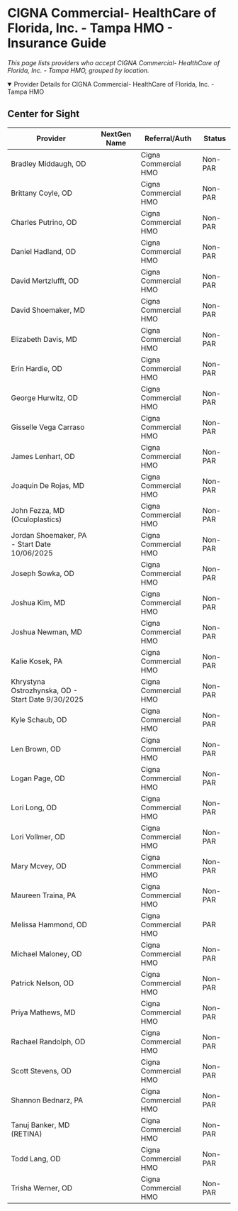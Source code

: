 # CIGNA Commercial- HealthCare of Florida, Inc. - Tampa HMO - Insurance Guide

*This page lists providers who accept CIGNA Commercial- HealthCare of Florida, Inc. - Tampa HMO, grouped by location.*

<details open><summary>Provider Details for CIGNA Commercial- HealthCare of Florida, Inc. - Tampa HMO</summary>

## Center for Sight

| Provider | NextGen Name | Referral/Auth | Status |
|----------|-------------|--------------|--------|
| Bradley Middaugh, OD |  | Cigna Commercial HMO | Non-PAR |
| Brittany Coyle, OD |  | Cigna Commercial HMO | Non-PAR |
| Charles Putrino, OD |  | Cigna Commercial HMO | Non-PAR |
| Daniel Hadland, OD |  | Cigna Commercial HMO | Non-PAR |
| David Mertzlufft, OD |  | Cigna Commercial HMO | Non-PAR |
| David Shoemaker, MD |  | Cigna Commercial HMO | Non-PAR |
| Elizabeth Davis, MD |  | Cigna Commercial HMO | Non-PAR |
| Erin Hardie, OD |  | Cigna Commercial HMO | Non-PAR |
| George Hurwitz, OD |  | Cigna Commercial HMO | Non-PAR |
| Gisselle Vega Carraso |  | Cigna Commercial HMO | Non-PAR |
| James Lenhart, OD |  | Cigna Commercial HMO | Non-PAR |
| Joaquin De Rojas, MD |  | Cigna Commercial HMO | Non-PAR |
| John Fezza, MD (Oculoplastics) |  | Cigna Commercial HMO | Non-PAR |
| Jordan Shoemaker, PA - Start Date 10/06/2025 |  | Cigna Commercial HMO | Non-PAR |
| Joseph Sowka, OD |  | Cigna Commercial HMO | Non-PAR |
| Joshua Kim, MD |  | Cigna Commercial HMO | Non-PAR |
| Joshua Newman, MD |  | Cigna Commercial HMO | Non-PAR |
| Kalie Kosek, PA |  | Cigna Commercial HMO | Non-PAR |
| Khrystyna Ostrozhynska, OD - Start Date 9/30/2025 |  | Cigna Commercial HMO | Non-PAR |
| Kyle Schaub, OD |  | Cigna Commercial HMO | Non-PAR |
| Len Brown, OD |  | Cigna Commercial HMO | Non-PAR |
| Logan Page, OD |  | Cigna Commercial HMO | Non-PAR |
| Lori Long, OD |  | Cigna Commercial HMO | Non-PAR |
| Lori Vollmer, OD |  | Cigna Commercial HMO | Non-PAR |
| Mary Mcvey, OD |  | Cigna Commercial HMO | Non-PAR |
| Maureen Traina, PA |  | Cigna Commercial HMO | Non-PAR |
| Melissa Hammond, OD |  | Cigna Commercial HMO | PAR |
| Michael Maloney, OD |  | Cigna Commercial HMO | Non-PAR |
| Patrick Nelson, OD |  | Cigna Commercial HMO | Non-PAR |
| Priya Mathews, MD |  | Cigna Commercial HMO | Non-PAR |
| Rachael Randolph, OD |  | Cigna Commercial HMO | Non-PAR |
| Scott Stevens, OD |  | Cigna Commercial HMO | Non-PAR |
| Shannon Bednarz, PA |  | Cigna Commercial HMO | Non-PAR |
| Tanuj Banker, MD (RETINA) |  | Cigna Commercial HMO | Non-PAR |
| Todd Lang, OD |  | Cigna Commercial HMO | Non-PAR |
| Trisha Werner, OD |  | Cigna Commercial HMO | Non-PAR |

</details>

